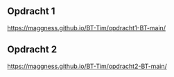 ## Opdracht 1

https://maggness.github.io/BT-Tim/opdracht1-BT-main/

## Opdracht 2

https://maggness.github.io/BT-Tim/opdracht2-BT-main/
